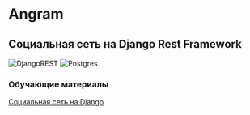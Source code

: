 # Angram

## Социальная сеть на Django Rest Framework

![DjangoREST](https://img.shields.io/badge/DJANGO-REST-ff1709?style=for-the-badge&logo=django&logoColor=white&color=ff1709&labelColor=gray)
![Postgres](https://img.shields.io/badge/postgres-%23316192.svg?style=for-the-badge&logo=postgresql&logoColor=white)

### Обучающие материалы

[Социальная сеть на Django](https://www.youtube.com/playlist?list=PLF-NY6ldwAWqwKfXqpgDKqjUDAe8qbCem)

